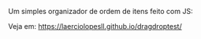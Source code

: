 Um simples organizador de ordem de itens feito com JS:

Veja em: https://laerciolopesll.github.io/dragdroptest/
